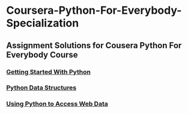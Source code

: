 # Coursera-Python-For-Everybody-Specialization
## Assignment Solutions for Cousera Python For Everybody Course
### [Getting Started With Python](https://github.com/TechDevSubhopriyo/Coursera-Python-For-Everybody-Specialization/tree/master/Getting%20Started%20With%20Python)
### [Python Data Structures](https://github.com/TechDevSubhopriyo/Coursera-Python-For-Everybody-Specialization/tree/master/Python%20Data%20Structures)
### [Using Python to Access Web Data](https://github.com/TechDevSubhopriyo/Coursera-Python-For-Everybody-Specialization/tree/master/Using%20Python%20to%20Access%20Web%20Data)
